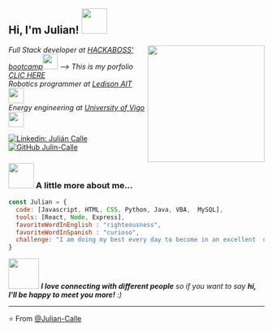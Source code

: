 <h2> Hi, I'm Julian! 
<img src="https://media.giphy.com/media/mGcNjsfWAjY5AEZNw6/giphy.gif" width="50"></h2>
<img align='right' src="https://media.giphy.com/media/349qKnoIBHK1i/giphy.gif" width="230">
<p><em>Full Stack developer at <a href="https://hackaboss.com/blog/que-es-curso-full-stack/?origen=gads_dsa&utm_term=&utm_campaign=_ADS-Search-DSA-Blog&utm_source=adwords&utm_medium=ppc&hsa_acc=1070315109&hsa_cam=7865935886&hsa_grp=82364989419&hsa_ad=435321157154&hsa_src=g&hsa_tgt=dsa-39587879683&hsa_kw=&hsa_mt=b&hsa_net=adwords&hsa_ver=3&gclid=CjwKCAiAp4KCBhB6EiwAxRxbpGCY91_9p4jTN-59ugBUyVrWxWc5ouYN7aVu10HRLPTkku-MKgaKRhoCDC0QAvD_BwE">HACKABOSS' bootcamp</a><img src="https://media.giphy.com/media/fYSnHlufseco8Fh93Z/giphy.gif" width="30"> --> This is my porfolio <a href="https://portfolio-julian-calle.vercel.app">CLIC HERE</a>
</br>Robotics programmer at <a href="https://ledissonait.com/">Ledison AIT</a><img src="https://media.giphy.com/media/WUlplcMpOCEmTGBtBW/giphy.gif" width="30">
</br>Energy engineering at <a href="https://www.uvigo.gal/">University of Vigo</a><img src="https://media.giphy.com/media/WUlplcMpOCEmTGBtBW/giphy.gif" width="30"> 
</em></p>

[![Linkedin: Julián Calle](https://img.shields.io/badge/-Julian_Calle-blue?style=flat-square&logo=Linkedin&logoColor=white&link=https://www.linkedin.com/in/jc-ingenieriaenergias-robotica-developer/)](https://www.linkedin.com/in/jc-ingenieriaenergias-robotica-developer/)
[![GitHub Julin-Calle](https://img.shields.io/github/followers/Julian-Calle?label=follow&style=social)](https://github.com/Julian-Calle)


### <img src="https://media.giphy.com/media/VgCDAzcKvsR6OM0uWg/giphy.gif" width="50"> A little more about me...  

```javascript
const Julian = {
  code: [Javascript, HTML, CSS, Python, Java, VBA,  MySQL],
  tools: [React, Node, Express],
  favoriteWordInEnglish : "righteousness",
  favoriteWordInSpanish : "curioso",
  challenge: "I am doing my best every day to become in an excellent  developer that can shape the future"
}
```

<img src="https://media.giphy.com/media/LnQjpWaON8nhr21vNW/giphy.gif" width="60"> <em><b>I love connecting with different people</b> so if you want to say <b>hi, I'll be happy to meet you more!</b> :)</em>

---

⭐️ From [@Julian-Calle](https://github.com/Julian-Call)

<!--
**Julian-Calle/Julian-Calle** is a ✨ _special_ ✨ repository because its `README.md` (this file) appears on your GitHub profile.

Here are some ideas to get you started:

- 🔭 I’m currently working on ...
- 🌱 I’m currently learning ...
- 👯 I’m looking to collaborate on ...
- 🤔 I’m looking for help with ...
- 💬 Ask me about ...
- 📫 How to reach me: ...
- 😄 Pronouns: ...
- ⚡ Fun fact: ...
-->
